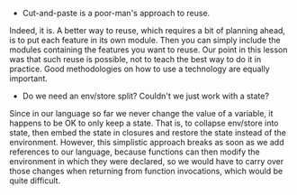 <!-- Copyright (c) 2012-2018 K Team. All Rights Reserved. -->

* Cut-and-paste is a poor-man's approach to reuse.

Indeed, it is.  A better way to reuse, which requires a bit of planning ahead,
is to put each feature in its own module.  Then you can simply include the
modules containing the features you want to reuse.  Our point in this lesson
was that such reuse is possible, not to teach the best way to do it in
practice.  Good methodologies on how to use a technology are equally important.

* Do we need an env/store split?  Couldn't we just work with a state?

Since in our language so far we never change the value of a variable, it
happens to be OK to only keep a state.  That is, to collapse env/store into
state, then embed the state in closures and restore the state instead of the
environment.  However, this simplistic approach breaks as soon as we add
references to our language, because functions can then modify the environment
in which they were declared, so we would have to carry over those changes when
returning from function invocations, which would be quite difficult.
